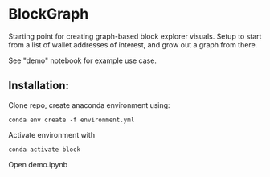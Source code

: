 # BlockGraph

Starting point for creating graph-based block explorer visuals. Setup to start from a list of wallet addresses of interest, and grow out a graph from there.

See "demo" notebook for example use case.

## Installation:
Clone repo, create anaconda environment using:

```console
conda env create -f environment.yml
```

Activate environment with 

```console
conda activate block
```

Open demo.ipynb
